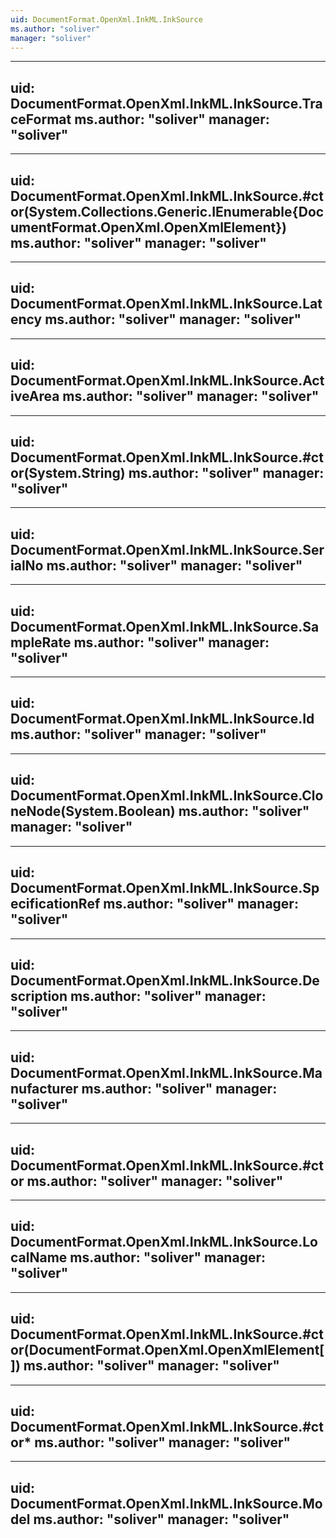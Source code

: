 ```yaml
---
uid: DocumentFormat.OpenXml.InkML.InkSource
ms.author: "soliver"
manager: "soliver"
---
```


---
uid: DocumentFormat.OpenXml.InkML.InkSource.TraceFormat
ms.author: "soliver"
manager: "soliver"
---

---
uid: DocumentFormat.OpenXml.InkML.InkSource.#ctor(System.Collections.Generic.IEnumerable{DocumentFormat.OpenXml.OpenXmlElement})
ms.author: "soliver"
manager: "soliver"
---

---
uid: DocumentFormat.OpenXml.InkML.InkSource.Latency
ms.author: "soliver"
manager: "soliver"
---

---
uid: DocumentFormat.OpenXml.InkML.InkSource.ActiveArea
ms.author: "soliver"
manager: "soliver"
---

---
uid: DocumentFormat.OpenXml.InkML.InkSource.#ctor(System.String)
ms.author: "soliver"
manager: "soliver"
---

---
uid: DocumentFormat.OpenXml.InkML.InkSource.SerialNo
ms.author: "soliver"
manager: "soliver"
---

---
uid: DocumentFormat.OpenXml.InkML.InkSource.SampleRate
ms.author: "soliver"
manager: "soliver"
---

---
uid: DocumentFormat.OpenXml.InkML.InkSource.Id
ms.author: "soliver"
manager: "soliver"
---

---
uid: DocumentFormat.OpenXml.InkML.InkSource.CloneNode(System.Boolean)
ms.author: "soliver"
manager: "soliver"
---

---
uid: DocumentFormat.OpenXml.InkML.InkSource.SpecificationRef
ms.author: "soliver"
manager: "soliver"
---

---
uid: DocumentFormat.OpenXml.InkML.InkSource.Description
ms.author: "soliver"
manager: "soliver"
---

---
uid: DocumentFormat.OpenXml.InkML.InkSource.Manufacturer
ms.author: "soliver"
manager: "soliver"
---

---
uid: DocumentFormat.OpenXml.InkML.InkSource.#ctor
ms.author: "soliver"
manager: "soliver"
---

---
uid: DocumentFormat.OpenXml.InkML.InkSource.LocalName
ms.author: "soliver"
manager: "soliver"
---

---
uid: DocumentFormat.OpenXml.InkML.InkSource.#ctor(DocumentFormat.OpenXml.OpenXmlElement[])
ms.author: "soliver"
manager: "soliver"
---

---
uid: DocumentFormat.OpenXml.InkML.InkSource.#ctor*
ms.author: "soliver"
manager: "soliver"
---

---
uid: DocumentFormat.OpenXml.InkML.InkSource.Model
ms.author: "soliver"
manager: "soliver"
---
